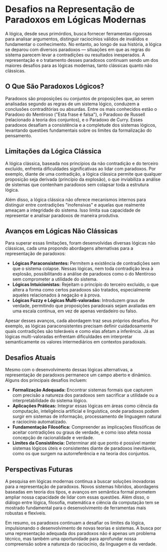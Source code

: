 # Desafios na Representação de Paradoxos em Lógicas Modernas

A lógica, desde seus primórdios, busca fornecer ferramentas rigorosas para analisar argumentos, distinguir raciocínios válidos de inválidos e fundamentar o conhecimento. No entanto, ao longo de sua história, a lógica se deparou com diversos paradoxos — situações em que as regras do sistema parecem levar a contradições ou resultados inesperados. A representação e o tratamento desses paradoxos continuam sendo um dos maiores desafios para as lógicas modernas, tanto clássicas quanto não clássicas.

## O Que São Paradoxos Lógicos?

Paradoxos são proposições ou conjuntos de proposições que, ao serem analisadas segundo as regras de um sistema lógico, conduzem a conclusões contraditórias ou absurdas. Entre os mais conhecidos estão o Paradoxo do Mentiroso ("Esta frase é falsa"), o Paradoxo de Russell (relacionado à teoria dos conjuntos), e o Paradoxo de Curry. Esses paradoxos desafiam a consistência e a completude dos sistemas lógicos, levantando questões fundamentais sobre os limites da formalização do pensamento.

## Limitações da Lógica Clássica

A lógica clássica, baseada nos princípios da não contradição e do terceiro excluído, enfrenta dificuldades significativas ao lidar com paradoxos. Por exemplo, diante de uma contradição, a lógica clássica permite que qualquer proposição seja derivada (princípio da explosão), o que inviabiliza a análise de sistemas que contenham paradoxos sem colapsar toda a estrutura lógica.

Além disso, a lógica clássica não oferece mecanismos internos para distinguir entre contradições "inofensivas" e aquelas que realmente ameaçam a integridade do sistema. Isso limita sua capacidade de representar e analisar paradoxos de maneira produtiva.

## Avanços em Lógicas Não Clássicas

Para superar essas limitações, foram desenvolvidas diversas lógicas não clássicas, cada uma propondo abordagens alternativas para a representação de paradoxos:

- **Lógicas Paraconsistentes:** Permitem a existência de contradições sem que o sistema colapse. Nessas lógicas, nem toda contradição leva à explosão, possibilitando a análise de paradoxos como o do Mentiroso sem comprometer a utilidade do sistema.
- **Lógicas Intuicionistas:** Rejeitam o princípio do terceiro excluído, o que altera a forma como certos paradoxos são tratados, especialmente aqueles relacionados à negação e à prova.
- **Lógicas Fuzzy e Lógicas Multi-valoradas:** Introduzem graus de verdade, permitindo que proposições paradoxais sejam avaliadas em uma escala contínua, em vez de apenas verdadeiro ou falso.

Apesar desses avanços, cada abordagem traz seus próprios desafios. Por exemplo, as lógicas paraconsistentes precisam definir cuidadosamente quais contradições são toleráveis e como elas afetam a inferência. Já as lógicas multi-valoradas enfrentam dificuldades em interpretar semanticamente os valores intermediários em contextos paradoxais.

## Desafios Atuais

Mesmo com o desenvolvimento dessas lógicas alternativas, a representação de paradoxos permanece um campo aberto e dinâmico. Alguns dos principais desafios incluem:

- **Formalização Adequada:** Encontrar sistemas formais que capturem com precisão a natureza dos paradoxos sem sacrificar a utilidade ou a interpretabilidade do sistema lógico.
- **Aplicações Práticas:** Integrar essas lógicas em áreas como ciência da computação, inteligência artificial e linguística, onde paradoxos podem surgir em sistemas de informação, processamento de linguagem natural e raciocínio automatizado.
- **Fundamentação Filosófica:** Compreender as implicações filosóficas de aceitar contradições ou graus de verdade, e como isso afeta nossa concepção de racionalidade e verdade.
- **Limites da Consistência:** Determinar até que ponto é possível manter sistemas lógicos úteis e consistentes diante de paradoxos inevitáveis, como os que surgem na autorreferência e na teoria dos conjuntos.

## Perspectivas Futuras

A pesquisa em lógicas modernas continua a buscar soluções inovadoras para a representação de paradoxos. Novos sistemas híbridos, abordagens baseadas em teoria dos tipos, e avanços em semântica formal prometem ampliar nossa capacidade de lidar com essas questões. Além disso, o diálogo entre lógica, filosofia, matemática e ciência da computação tem se mostrado fundamental para o desenvolvimento de ferramentas mais robustas e flexíveis.

Em resumo, os paradoxos continuam a desafiar os limites da lógica, impulsionando o desenvolvimento de novas teorias e sistemas. A busca por uma representação adequada dos paradoxos não é apenas um problema técnico, mas também uma oportunidade para aprofundar nossa compreensão sobre a natureza do raciocínio, da linguagem e da verdade.